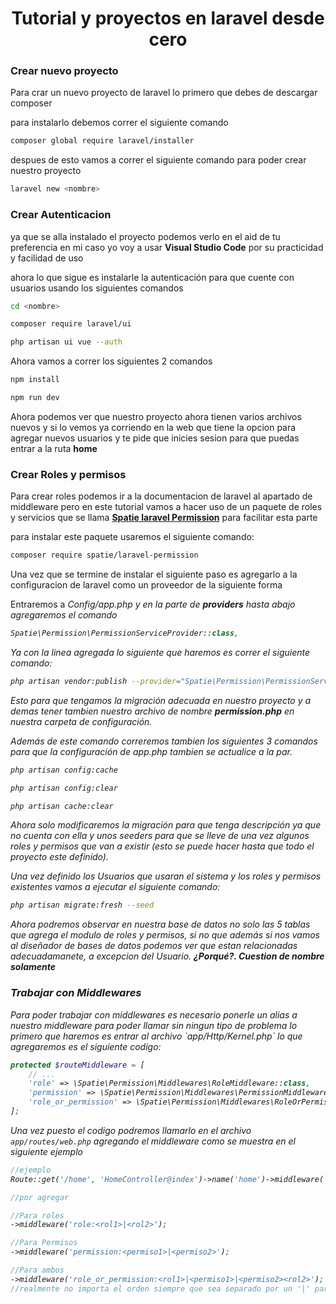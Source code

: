 <h1 align="center">Tutorial y proyectos en laravel desde cero</h1>
<h3>Crear nuevo proyecto</h3>
<p>Para crar un nuevo proyecto de laravel lo primero que debes de descargar composer</p>
<p>para instalarlo debemos correr el siguiente comando</p>

```bash
composer global require laravel/installer
```

<p>despues de esto vamos a correr el siguiente comando para poder crear nuestro proyecto</p>

```bash
laravel new <nombre>
```
<h3>Crear Autenticacion</h3>
<p>ya que se alla instalado el proyecto podemos verlo en el aid de tu preferencia en mi caso yo voy a usar <b>Visual Studio Code</b> por su practicidad y facilidad de uso</p>
<p>ahora lo que sigue es instalarle la autenticación para que cuente con usuarios usando los siguientes comandos</p>

```bash
cd <nombre>

composer require laravel/ui

php artisan ui vue --auth
```
<p>Ahora vamos a correr los siguientes 2 comandos</p>

```bash
npm install

npm run dev
```

<p>Ahora podemos ver que nuestro proyecto ahora tienen varios archivos nuevos y si lo vemos ya corriendo en la web que tiene la opcion para agregar nuevos usuarios y te pide que inicies sesion para que puedas entrar a la ruta <b>home</b></p>
<h3>Crear Roles y permisos</h3>

<p>Para crear roles podemos ir a la documentacion de laravel al apartado de <me>middleware</me> pero en este tutorial vamos a hacer uso de un paquete de roles y servicios que se llama <a href="https://github.com/spatie/laravel-permission"><b>Spatie laravel Permission</b></a> para facilitar esta parte</p>
<p>para instalar este paquete usaremos el siguiente comando:</p>

```bash
composer require spatie/laravel-permission
```

<p>Una vez que se termine de instalar el siguiente paso es agregarlo a la configuracion de laravel como un proveedor de la siguiente forma</p>
<p>Entraremos a <em>Config/app.php</emm> y en la parte de <b><em>providers</em></b> hasta abajo agregaremos el comando</p>

```php
Spatie\Permission\PermissionServiceProvider::class,
```

<p>Ya con la linea agregada lo siguiente que haremos es correr el siguiente comando:</p>

```bash
php artisan vendor:publish --provider="Spatie\Permission\PermissionServiceProvider"
```

<p>Esto para que tengamos la migración adecuada en nuestro proyecto y a demas tener tambien nuestro archivo de nombre <b>permission.php</b> en nuestra carpeta de configuración.</p>

<p>Además de este comando correremos tambien los siguientes 3 comandos para que la configuración de <em>app.php</em> tambien se actualice a la par.</p>

```bash
php artisan config:cache

php artisan config:clear

php artisan cache:clear
```

<p>Ahora solo modificaremos la migración para que tenga descripción ya que no cuenta con ella y unos <em>seeders</em> para que se lleve de una vez algunos roles y permisos que van a existir (esto se puede hacer hasta que todo el proyecto este definido).</p>
<p>Una vez definido los Usuarios que usaran el sistema y los roles y permisos existentes vamos a ejecutar el siguiente comando:</p>

```bash
php artisan migrate:fresh --seed
```

<p>Ahora podremos observar en nuestra base de datos no solo las 5 tablas que agrega el modulo de roles y permisos, si no que además si nos vamos al diseñador de bases de datos podemos ver que estan relacionadas adecuadamanete, a excepcion del Usuario. <b>¿Porqué?. Cuestion de nombre solamente</b></p>

<h3>Trabajar con Middlewares</h3>
Para poder trabajar con middlewares es necesario ponerle un alias a nuestro middleware para poder llamar sin ningun tipo de problema lo primero que haremos es entrar al archivo `app/Http/Kernel.php` lo que agregaremos es el siguiente codigo:

```php
protected $routeMiddleware = [
    // ...
    'role' => \Spatie\Permission\Middlewares\RoleMiddleware::class,
    'permission' => \Spatie\Permission\Middlewares\PermissionMiddleware::class,
    'role_or_permission' => \Spatie\Permission\Middlewares\RoleOrPermissionMiddleware::class,
];
```
Una vez puesto el codigo podremos llamarlo en el archivo `app/routes/web.php` agregando el middleware como se muestra en el siguiente ejemplo

```php
//ejemplo
Route::get('/home', 'HomeController@index')->name('home')->middleware('role:Invitado|Super Admin');

//por agregar

//Para roles
->middleware('role:<rol1>|<rol2>');

//Para Permisos
->middleware('permission:<permiso1>|<permiso2>');

//Para ambos
->middleware('role_or_permission:<rol1>|<permiso1>|<permiso2><rol2>');
//realmente no importa el orden siempre que sea separado por un '|' para diferenciar todo

```
